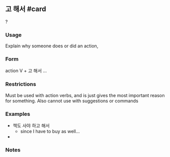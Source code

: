 ## 고 해서 #card
?
### Usage
Explain why someone does or did an action,
### Form
action V + 고 해서 ...
### Restrictions
Must be used with action verbs, and is just gives the most important reason for something.
Also cannot use with suggestions or commands
### Examples
* 책도 사야 하고 해서
	* since I have to buy as well...
* 
### Notes
